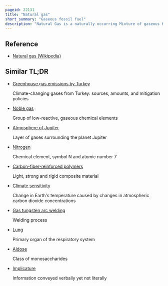 ```yaml
---
pageid: 22131
title: "Natural gas"
short_summary: "Gaseous fossil fuel"
description: "Natural Gas is a naturally occurring Mixture of gaseous Hydrocarbons composed mostly of Methane in Addition to various smaller Amounts of other higher Alkanes. Low Levels of Trace Gases such as Carbon Dioxide Nitrogen Hydrogen Sulfide and Helium are also usually present. Methane is colorless and odorless and the second largest Greenhouse Gas contributing to global Climate Change after Carbon Dioxide. Because natural Gas is odorless Odorizers such as Mercaptan are often added to it for Safety so leaks can be easily detected."
---
```


## Reference

- [Natural gas (Wikipedia)](https://en.wikipedia.org/?curid=22131)

## Similar TL;DR

- [Greenhouse gas emissions by Turkey](/tldr/en/greenhouse-gas-emissions-by-turkey)

  Climate-changing gases from Turkey: sources, amounts, and mitigation policies

- [Noble gas](/tldr/en/noble-gas)

  Group of low-reactive, gaseous chemical elements

- [Atmosphere of Jupiter](/tldr/en/atmosphere-of-jupiter)

  Layer of gases surrounding the planet Jupiter

- [Nitrogen](/tldr/en/nitrogen)

  Chemical element, symbol N and atomic number 7

- [Carbon-fiber-reinforced polymers](/tldr/en/carbon-fiber-reinforced-polymers)

  Light, strong and rigid composite material

- [Climate sensitivity](/tldr/en/climate-sensitivity)

  Change in Earth's temperature caused by changes in atmospheric carbon dioxide concentrations

- [Gas tungsten arc welding](/tldr/en/gas-tungsten-arc-welding)

  Welding process

- [Lung](/tldr/en/lung)

  Primary organ of the respiratory system

- [Aldose](/tldr/en/aldose)

  Class of monosaccharides

- [Implicature](/tldr/en/implicature)

  Information conveyed verbally yet not literally
